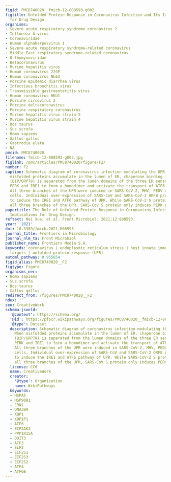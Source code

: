 ```yaml
---
figid: PMC8740020__fmicb-12-808593-g002
figtitle: Unfolded Protein Response in Coronavirus Infection and Its Implications
  for Drug Design
organisms:
- Severe acute respiratory syndrome coronavirus 2
- Influenza A virus
- Coronaviridae
- Human alphaherpesvirus 1
- Severe acute respiratory syndrome-related coronavirus
- Middle East respiratory syndrome-related coronavirus
- Orthomyxoviridae
- Betacoronavirus
- Murine hepatitis virus
- Human coronavirus 229E
- Human coronavirus NL63
- Porcine epidemic diarrhea virus
- Infectious bronchitis virus
- Transmissible gastroenteritis virus
- Human coronavirus HKU1
- Porcine circovirus 2
- Porcine deltacoronavirus
- Porcine respiratory coronavirus
- Murine hepatitis virus strain S
- Murine hepatitis virus strain 4
- Bos taurus
- Sus scrofa
- Homo sapiens
- Gallus gallus
- Gastrodia elata
- NA
pmcid: PMC8740020
filename: fmicb-12-808593-g002.jpg
figlink: /pmc/articles/PMC8740020/figure/F2/
number: F2
caption: Schematic diagram of coronavirus infection modulating the UPR arms. When
  misfolded proteins accumulate in the lumen of ER, chaperone binding immunoglobulin
  (BiP/GRP78) is separated from the lumen domains of the three ER sensors, allowing
  PERK and IRE1 to form a homodimer and activate the transport of ATF6 to the Golgi.
  All three branches of the UPR were induced in SARS-CoV-2, MHV, PEDV and TGEV infected
  cells. Individual over-expression of SARS-CoV and SARS-CoV-2 ORF8 protein is sufficient
  to induce the IRE1 and ATF6 pathway of UPR. While SARS-CoV-2 S protein activates
  all three branches of the UPR, SARS-CoV S protein only induces PERK pathway.
papertitle: The Role of Unfolded Protein Response in Coronavirus Infection and Its
  Implications for Drug Design.
reftext: Mei Xue, et al. Front Microbiol. 2021;12:808593.
year: '2021'
doi: 10.3389/fmicb.2021.808593
journal_title: Frontiers in Microbiology
journal_nlm_ta: Front Microbiol
publisher_name: Frontiers Media S.A.
keywords: coronavirus | endoplasmic reticulum stress | host innate immunity | drug
  targets | unfolded protein response (UPR)
automl_pathway: 0.955654
figid_alias: PMC8740020__F2
figtype: Figure
organisms_ner:
- Homo sapiens
- Sus scrofa
- Bos taurus
- Gallus gallus
redirect_from: /figures/PMC8740020__F2
ndex: ''
seo: CreativeWork
schema-jsonld:
  '@context': https://schema.org/
  '@id': https://pfocr.wikipathways.org/figures/PMC8740020__fmicb-12-808593-g002.html
  '@type': Dataset
  description: Schematic diagram of coronavirus infection modulating the UPR arms.
    When misfolded proteins accumulate in the lumen of ER, chaperone binding immunoglobulin
    (BiP/GRP78) is separated from the lumen domains of the three ER sensors, allowing
    PERK and IRE1 to form a homodimer and activate the transport of ATF6 to the Golgi.
    All three branches of the UPR were induced in SARS-CoV-2, MHV, PEDV and TGEV infected
    cells. Individual over-expression of SARS-CoV and SARS-CoV-2 ORF8 protein is sufficient
    to induce the IRE1 and ATF6 pathway of UPR. While SARS-CoV-2 S protein activates
    all three branches of the UPR, SARS-CoV S protein only induces PERK pathway.
  license: CC0
  name: CreativeWork
  creator:
    '@type': Organization
    name: WikiPathways
  keywords:
  - HSPA5
  - HSP90B1
  - ERN1
  - DNAJB9
  - XBP1
  - XBP1P1
  - ATF6
  - EIF2AK3
  - PPP1R15A
  - DDIT3
  - ATF3
  - ELF2
  - EIF2S1
  - EIF2S3
  - EIF2S2
  - ATF4
  - ATF6B
---
```

